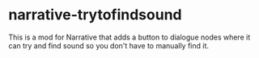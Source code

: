 # narrative-trytofindsound
This is a mod for Narrative that adds a button to dialogue nodes where it can try and find sound so you don't have to manually find it.
